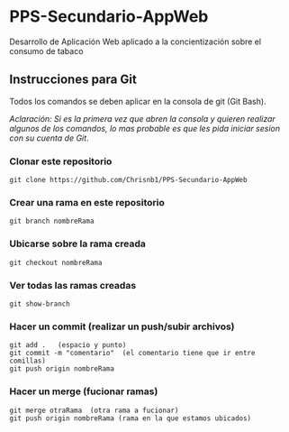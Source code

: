 # PPS-Secundario-AppWeb
Desarrollo de Aplicación Web aplicado a la concientización sobre el consumo de tabaco

## Instrucciones para Git
Todos los comandos se deben aplicar en la consola de git (Git Bash). 

_Aclaración: Si es la primera vez que abren la consola y quieren realizar algunos de los comandos, lo mas probable es que les pida iniciar sesion con su cuenta de Git_.

### Clonar este repositorio
```
git clone https://github.com/Chrisnb1/PPS-Secundario-AppWeb
```

### Crear una rama en este repositorio
```
git branch nombreRama
```

### Ubicarse sobre la rama creada
```
git checkout nombreRama
```

### Ver todas las ramas creadas
```
git show-branch
```

### Hacer un commit (realizar un push/subir archivos)
```
git add .   (espacio y punto)
git commit -m "comentario"  (el comentario tiene que ir entre comillas)
git push origin nombreRama
```

### Hacer un merge (fucionar ramas)
```
git merge otraRama  (otra rama a fucionar)
git push origin nombreRama (rama en la que estamos ubicados)
```
